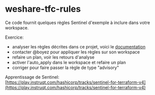 # weshare-tfc-rules

Ce code fournit quelques règles Sentinel d'exemple à inclure dans votre workspace.

Exercice:
- analyser les règles décrites dans ce projet, voici le [documentation](https://docs.hashicorp.com/sentinel)
- contacter @boyez pour appliquer les règles sur son workspace
- refaire un plan, voir les retours d'analyse
- activer l'auto_apply dans le workspace et refaire un plan
- corriger pour faire passer la règle de type "advisory"



Apprentissage de Sentinel: [https://play.instruqt.com/hashicorp/tracks/sentinel-for-terraform-v4](https://play.instruqt.com/hashicorp/tracks/sentinel-for-terraform-v4)